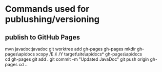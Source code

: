 # Commands used for publushing/versioning

## publish to GitHub Pages
mvn javadoc:javadoc
git worktree add gh-pages gh-pages
mkdir gh-pages\apidocs
xcopy /E /I /Y target\site\apidocs\* gh-pages\apidocs\
cd gh-pages
git add .
git commit -m "Updated JavaDoc"
git push origin gh-pages
cd ..
